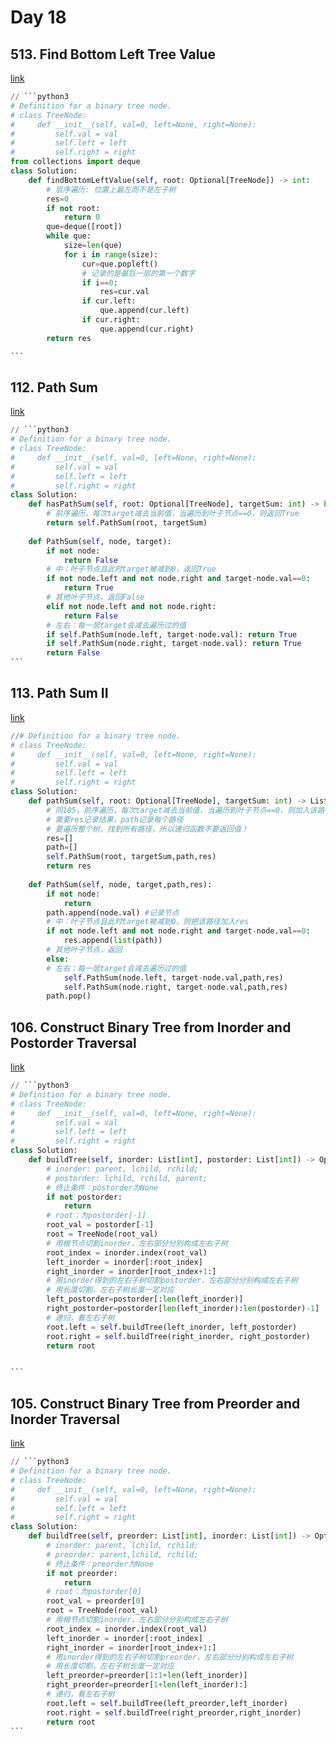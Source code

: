 # Day 18

## 513. Find Bottom Left Tree Value

[link](https://leetcode.com/problems/find-bottom-left-tree-value/description/)

````python
// ```python3
# Definition for a binary tree node.
# class TreeNode:
#     def __init__(self, val=0, left=None, right=None):
#         self.val = val
#         self.left = left
#         self.right = right
from collections import deque
class Solution:
    def findBottomLeftValue(self, root: Optional[TreeNode]) -> int:
        # 层序遍历: 位置上最左而不是左子树
        res=0
        if not root:
            return 0
        que=deque([root])
        while que:
            size=len(que)
            for i in range(size):
                cur=que.popleft()
                # 记录的是最后一层的第一个数字
                if i==0:
                    res=cur.val
                if cur.left:
                    que.append(cur.left)
                if cur.right:
                    que.append(cur.right)
        return res

```
````

## 112. Path Sum

[link](https://leetcode.com/problems/path-sum/description/)

````python
// ```python3
# Definition for a binary tree node.
# class TreeNode:
#     def __init__(self, val=0, left=None, right=None):
#         self.val = val
#         self.left = left
#         self.right = right
class Solution:
    def hasPathSum(self, root: Optional[TreeNode], targetSum: int) -> bool:
        # 前序遍历，每次target减去当前值，当遍历到叶子节点==0，则返回True
        return self.PathSum(root, targetSum)
        
    def PathSum(self, node, target):
        if not node:
            return False
        # 中：叶子节点且此时target被减到0，返回True
        if not node.left and not node.right and target-node.val==0:
            return True 
        # 其他叶子节点，返回False
        elif not node.left and not node.right:
            return False
        # 左右：每一层target会减去遍历过的值
        if self.PathSum(node.left, target-node.val): return True
        if self.PathSum(node.right, target-node.val): return True
        return False
```
````

## 113. Path Sum II

[link](https://leetcode.com/problems/path-sum-ii/submissions/900635961/)

```python
//# Definition for a binary tree node.
# class TreeNode:
#     def __init__(self, val=0, left=None, right=None):
#         self.val = val
#         self.left = left
#         self.right = right
class Solution:
    def pathSum(self, root: Optional[TreeNode], targetSum: int) -> List[List[int]]:
        # 同105，前序遍历，每次target减去当前值，当遍历到叶子节点==0，则加入该路径
        # 需要res记录结果，path记录每个路径
        # 要遍历整个树，找到所有路径，所以递归函数不要返回值！
        res=[]
        path=[]
        self.PathSum(root, targetSum,path,res)
        return res
        
    def PathSum(self, node, target,path,res):
        if not node:
            return
        path.append(node.val) #记录节点
        # 中：叶子节点且此时target被减到0，则把该路径加入res
        if not node.left and not node.right and target-node.val==0:
            res.append(list(path)) 
        # 其他叶子节点，返回
        else: 
        # 左右：每一层target会减去遍历过的值
            self.PathSum(node.left, target-node.val,path,res)
            self.PathSum(node.right, target-node.val,path,res)
        path.pop()
```

## 106. Construct Binary Tree from Inorder and Postorder Traversal&#x20;

[link](https://leetcode.com/problems/construct-binary-tree-from-inorder-and-postorder-traversal/description/)

````python
// ```python3
# Definition for a binary tree node.
# class TreeNode:
#     def __init__(self, val=0, left=None, right=None):
#         self.val = val
#         self.left = left
#         self.right = right
class Solution:
    def buildTree(self, inorder: List[int], postorder: List[int]) -> Optional[TreeNode]:
        # inorder: parent, lchild, rchild;
        # postorder: lchild, rchild, parent;
        # 终止条件：postorder为None
        if not postorder:
            return 
        # root：为postorder[-1]
        root_val = postorder[-1]
        root = TreeNode(root_val)
        # 用根节点切割inorder，左右部分分别构成左右子树
        root_index = inorder.index(root_val)
        left_inorder = inorder[:root_index]
        right_inorder = inorder[root_index+1:]
        # 用inorder得到的左右子树切割postorder，左右部分分别构成左右子树
        # 用长度切割，左右子树长度一定对应
        left_postorder=postorder[:len(left_inorder)]
        right_postorder=postorder[len(left_inorder):len(postorder)-1]
        # 递归，看左右子树
        root.left = self.buildTree(left_inorder, left_postorder)
        root.right = self.buildTree(right_inorder, right_postorder)
        return root


```
````

## 105. Construct Binary Tree from Preorder and Inorder Traversal

[link](https://leetcode.com/problems/construct-binary-tree-from-preorder-and-inorder-traversal/description/)

````python
// ```python3
# Definition for a binary tree node.
# class TreeNode:
#     def __init__(self, val=0, left=None, right=None):
#         self.val = val
#         self.left = left
#         self.right = right
class Solution:
    def buildTree(self, preorder: List[int], inorder: List[int]) -> Optional[TreeNode]:
        # inorder: parent, lchild, rchild;
        # preorder: parent,lchild, rchild;
        # 终止条件：preorder为None
        if not preorder:
            return 
        # root：为postorder[0]
        root_val = preorder[0]
        root = TreeNode(root_val)
        # 用根节点切割inorder，左右部分分别构成左右子树
        root_index = inorder.index(root_val)
        left_inorder = inorder[:root_index]
        right_inorder = inorder[root_index+1:]
        # 用inorder得到的左右子树切割preorder，左右部分分别构成左右子树
        # 用长度切割，左右子树长度一定对应
        left_preorder=preorder[1:1+len(left_inorder)]
        right_preorder=preorder[1+len(left_inorder):]
        # 递归，看左右子树
        root.left = self.buildTree(left_preorder,left_inorder)
        root.right = self.buildTree(right_preorder,right_inorder)
        return root
```
````
